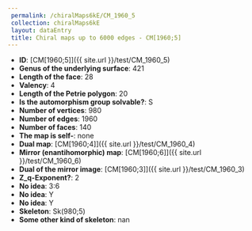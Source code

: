 ```yaml
--- 
 permalink: /chiralMaps6kE/CM_1960_5 
 collection: chiralMaps6kE
 layout: dataEntry
 title: Chiral maps up to 6000 edges - CM[1960;5]
---
```


- **ID**: [CM[1960;5]]({{ site.url }}/test/CM_1960_5)
- **Genus of the underlying surface**: 421
- **Length of the face**: 28
- **Valency**: 4
- **Length of the Petrie polygon**: 20
- **Is the automorphism group solvable?**: S
- **Number of vertices**: 980
- **Number of edges**: 1960
- **Number of faces**: 140
- **The map is self-**: none
- **Dual map**: [CM[1960;4]]({{ site.url }}/test/CM_1960_4)
- **Mirror (enantihomorphic) map**: [CM[1960;6]]({{ site.url }}/test/CM_1960_6)
- **Dual of the mirror image**: [CM[1960;3]]({{ site.url }}/test/CM_1960_3)
- **Z_q-Exponent?**: 2
- **No idea**:  3:6
- **No idea**: Y
- **No idea**: Y
- **Skeleton**: Sk(980;5)
- **Some other kind of skeleton**: nan
